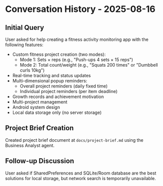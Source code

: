 # Conversation History - 2025-08-16

## Initial Query
User asked for help creating a fitness activity monitoring app with the following features:
- Custom fitness project creation (two modes):
  - Mode 1: Sets × reps (e.g., "Push-ups 4 sets × 15 reps")
  - Mode 2: Total count/weight (e.g., "Squats 200 times" or "Dumbbell curls 10kg")
- Real-time tracking and status updates
- Multi-dimensional popup reminders:
  - Overall project reminders (daily fixed time)
  - Individual project reminders (per item deadline)
- Growth records and achievement motivation
- Multi-project management
- Android system design
- Local data storage only (no server storage)

## Project Brief Creation
Created project brief document at `docs/project-brief.md` using the Business Analyst agent.

## Follow-up Discussion
User asked if SharedPreferences and SQLite/Room database are the best solutions for local storage, but network search is temporarily unavailable.